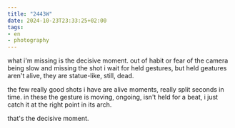 ```yaml
---
title: "2443W"
date: 2024-10-23T23:33:25+02:00
tags:
- en
- photography
---
```


what i'm missing is the decisive moment. out of habit or fear of the camera being slow and missing the shot i wait for held gestures, but held geatures aren't alive, they are statue-like, still, dead.

the few really good shots i have are alive moments, really split seconds in time. in these the gesture is moving, ongoing, isn't held for a beat, i just catch it at the right point in its arch.

that's the decisive moment.